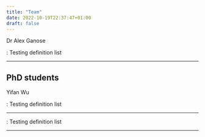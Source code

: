 ```yaml
---
title: "Team"
date: 2022-10-19T22:37:47+01:00
draft: false
---
```


Dr Alex Ganose

:   Testing definition list

---

## PhD students

Yifan Wu

:   Testing definition list

---



:   Testing definition list

---